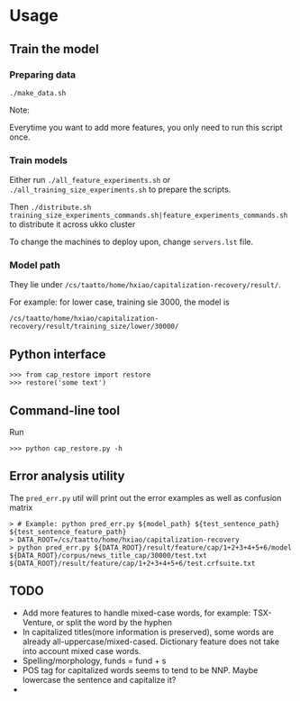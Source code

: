 # Usage

## Train the model

### Preparing data


    ./make_data.sh


Note:

Everytime you want to add more features, you only need to run this script once.

### Train models

Either run `./all_feature_experiments.sh` or `./all_training_size_experiments.sh` to prepare the scripts.

Then `./distribute.sh training_size_experiments_commands.sh|feature_experiments_commands.sh` to distribute it across ukko cluster

To change the machines to deploy upon, change `servers.lst` file.

### Model path

They lie under `/cs/taatto/home/hxiao/capitalization-recovery/result/`.

For example: for lower case, training sie 3000, the model is

`/cs/taatto/home/hxiao/capitalization-recovery/result/training_size/lower/30000/`

## Python interface

```
>>> from cap_restore import restore
>>> restore('some text')
```

## Command-line tool

Run 

```
>>> python cap_restore.py -h
```

## Error analysis utility

The `pred_err.py` util will print out the error examples as well as confusion matrix

    > # Example: python pred_err.py ${model_path} ${test_sentence_path} ${test_sentence_feature_path}
	> DATA_ROOT=/cs/taatto/home/hxiao/capitalization-recovery
    > python pred_err.py ${DATA_ROOT}/result/feature/cap/1+2+3+4+5+6/model ${DATA_ROOT}/corpus/news_title_cap/30000/test.txt ${DATA_ROOT}/result/feature/cap/1+2+3+4+5+6/test.crfsuite.txt

## TODO
- Add more features to handle mixed-case words, for example: TSX-Venture, or split the word by the hyphen
- In capitalized titles(more information is preserved), some words are already all-uppercase/mixed-cased. Dictionary feature does not take into account mixed case words.
- Spelling/morphology, funds = fund + s
- POS tag for capitalized words seems to tend to be NNP. Maybe lowercase the sentence and capitalize it?
- 



